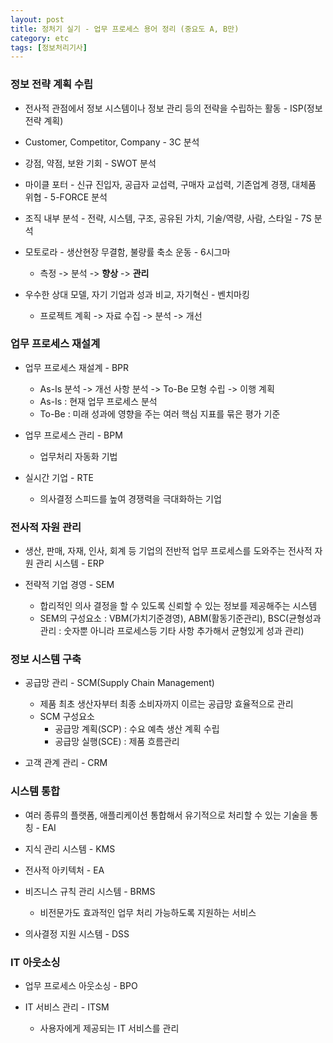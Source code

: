 ```yaml
---
layout: post
title: 정처기 실기 - 업무 프로세스 용어 정리 (중요도 A, B만)
category: etc
tags: [정보처리기사]
---
```


### 정보 전략 계획 수립

* 전사적 관점에서 정보 시스템이나 정보 관리 등의 전략을 수립하는 활동 - ISP(정보 전략 계획)

* Customer, Competitor, Company - 3C 분석

* 강점, 약점, 보완 기회 - SWOT 분석

* 마이클 포터 - 신규 진입자, 공급자 교섭력, 구매자 교섭력, 기존업계 경쟁, 대체품 위협 - 5-FORCE 분석

* 조직 내부 분석 - 전략, 시스템, 구조, 공유된 가치, 기술/역량, 사람, 스타일 - 7S 분석

* 모토로라 - 생산현장 무결함, 불량률 축소 운동 - 6시그마
	* 측정 -> 분석 -> **향상** -> **관리**

* 우수한 상대 모델, 자기 기업과 성과 비교, 자기혁신 - 벤치마킹
	* 프로젝트 계획 -> 자료 수집 -> 분석 -> 개선

### 업무 프로세스 재설계

* 업무 프로세스 재설계 - BPR
	* As-Is 분석 -> 개선 사항 분석 -> To-Be 모형 수립 -> 이행 계획
	* As-Is : 현재 업무 프로세스 분석
	* To-Be : 미래 성과에 영향을 주는 여러 핵심 지표를 묶은 평가 기준

* 업무 프로세스 관리 - BPM
	* 업무처리 자동화 기법

* 실시간 기업 - RTE
	* 의사결정 스피드를 높여 경쟁력을 극대화하는 기업

### 전사적 자원 관리

* 생산, 판매, 자재, 인사, 회계 등 기업의 전반적 업무 프로세스를 도와주는 전사적 자원 관리 시스템 - ERP

* 전략적 기업 경영 - SEM
	* 합리적인 의사 결정을 할 수 있도록 신뢰할 수 있는 정보를 제공해주는 시스템
	* SEM의 구성요소 : VBM(가치기준경영), ABM(활동기준관리), BSC(균형성과관리 : 숫자뿐 아니라 프로세스등 기타 사항 추가해서 균형있게 성과 관리)

### 정보 시스템 구축

* 공급망 관리 - SCM(Supply Chain Management)
	* 제품 최초 생산자부터 최종 소비자까지 이르는 공급망 효율적으로 관리
	* SCM 구성요소
		* 공급망 계획(SCP) : 수요 예측 생산 계획 수립
		* 공급망 실행(SCE) : 제품 흐름관리

* 고객 관계 관리 - CRM

### 시스템 통합

* 여러 종류의 플랫폼, 애플리케이션 통합해서 유기적으로 처리할 수 있는 기술을 통칭 - EAI

* 지식 관리 시스템 - KMS

* 전사적 아키텍처 - EA

* 비즈니스 규칙 관리 시스템 - BRMS
	* 비전문가도 효과적인 업무 처리 가능하도록 지원하는 서비스

* 의사결정 지원 시스템 - DSS

### IT 아웃소싱

* 업무 프로세스 아웃소싱 - BPO

* IT 서비스 관리 - ITSM
	* 사용자에게 제공되는 IT 서비스를 관리



